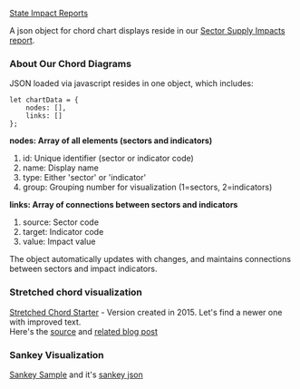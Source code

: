 [State Impact Reports](../)

A json object for chord chart displays reside in our [Sector Supply Impacts report](../sector_supply_impacts.html).

### About Our Chord Diagrams

JSON loaded via javascript resides in one object, which includes:

	let chartData = {
	    nodes: [],
	    links: []
	};

**nodes: Array of all elements (sectors and indicators)**
1. id: Unique identifier (sector or indicator code)
2. name: Display name
3. type: Either 'sector' or 'indicator'
4. group: Grouping number for visualization (1=sectors, 2=indicators)

**links: Array of connections between sectors and indicators**

1. source: Sector code
2. target: Indicator code
3. value: Impact value

The object automatically updates with changes, and maintains connections between sectors and impact indicators.

### Stretched chord visualization

[Stretched Chord Starter](stretched) - Version created in 2015. Let's find a newer one with improved text.  
Here's the [source](https://gist.github.com/MisunoKitara/abe8987858204fae859b0e07d4d3aa21) and [related blog post](https://www.visualcinnamon.com/2015/08/stretched-chord/)


### Sankey Visualization

[Sankey Sample](/io/charts/sankey/) and it's [sankey json](/io/charts/sankey/data/IO.js)
